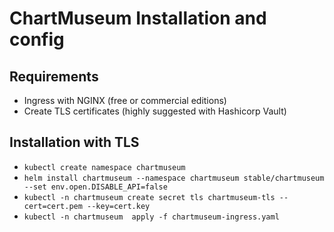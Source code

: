 # ChartMuseum Installation and config

## Requirements
- Ingress with NGINX (free or commercial editions)
- Create TLS certificates (highly suggested with Hashicorp Vault)

## Installation with TLS

- `kubectl create namespace chartmuseum`
- `helm install chartmuseum --namespace chartmuseum stable/chartmuseum --set env.open.DISABLE_API=false`
- `kubectl -n chartmuseum create secret tls chartmuseum-tls --cert=cert.pem --key=cert.key`
- `kubectl -n chartmuseum  apply -f chartmuseum-ingress.yaml`